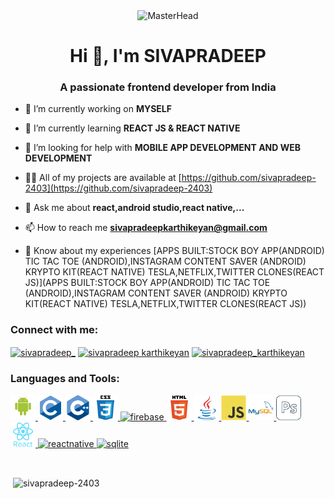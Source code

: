 <center><img src="https://camo.githubusercontent.com/2366b34bb903c09617990fb5fff4622f3e941349e846ddb7e73df872a9d21233/68747470733a2f2f63646e2e6472696262626c652e636f6d2f75736572732f3733303730332f73637265656e73686f74732f363538313234332f6176656e746f2e676966" alt="MasterHead" width="800" height="auto">
</center>


<h1 align="center">Hi 👋, I'm SIVAPRADEEP</h1>
<h3 align="center">A passionate frontend developer from India</h3>

- 🔭 I’m currently working on **MYSELF**

- 🌱 I’m currently learning **REACT JS & REACT NATIVE**

- 🤝 I’m looking for help with **MOBILE APP DEVELOPMENT AND WEB DEVELOPMENT**

- 👨‍💻 All of my projects are available at [https://github.com/sivapradeep-2403](https://github.com/sivapradeep-2403)

- 💬 Ask me about **react,android studio,react native,...**

- 📫 How to reach me **sivapradeepkarthikeyan@gmail.com**

- 📄 Know about my experiences [APPS BUILT:STOCK BOY APP(ANDROID) TIC TAC TOE (ANDROID),INSTAGRAM CONTENT SAVER (ANDROID) KRYPTO KIT(REACT NATIVE) TESLA,NETFLIX,TWITTER CLONES(REACT JS)](APPS BUILT:STOCK BOY APP(ANDROID) TIC TAC TOE (ANDROID),INSTAGRAM CONTENT SAVER (ANDROID) KRYPTO KIT(REACT NATIVE) TESLA,NETFLIX,TWITTER CLONES(REACT JS))

<h3 align="left">Connect with me:</h3>
<p align="left">
<a href="https://twitter.com/sivapradeep_" target="blank"><img align="center" src="https://raw.githubusercontent.com/rahuldkjain/github-profile-readme-generator/master/src/images/icons/Social/twitter.svg" alt="sivapradeep_" height="30" width="40" /></a>
<a href="https://linkedin.com/in/sivapradeep karthikeyan" target="blank"><img align="center" src="https://raw.githubusercontent.com/rahuldkjain/github-profile-readme-generator/master/src/images/icons/Social/linked-in-alt.svg" alt="sivapradeep karthikeyan" height="30" width="40" /></a>
<a href="https://instagram.com/sivapradeep_karthikeyan" target="blank"><img align="center" src="https://raw.githubusercontent.com/rahuldkjain/github-profile-readme-generator/master/src/images/icons/Social/instagram.svg" alt="sivapradeep_karthikeyan" height="30" width="40" /></a>
</p>

<h3 align="left">Languages and Tools:</h3>
<p align="left"> <a href="https://developer.android.com" target="_blank" rel="noreferrer"> <img src="https://raw.githubusercontent.com/devicons/devicon/master/icons/android/android-original-wordmark.svg" alt="android" width="40" height="40"/> </a> <a href="https://www.cprogramming.com/" target="_blank" rel="noreferrer"> <img src="https://raw.githubusercontent.com/devicons/devicon/master/icons/c/c-original.svg" alt="c" width="40" height="40"/> </a> <a href="https://www.w3schools.com/cpp/" target="_blank" rel="noreferrer"> <img src="https://raw.githubusercontent.com/devicons/devicon/master/icons/cplusplus/cplusplus-original.svg" alt="cplusplus" width="40" height="40"/> </a> <a href="https://www.w3schools.com/css/" target="_blank" rel="noreferrer"> <img src="https://raw.githubusercontent.com/devicons/devicon/master/icons/css3/css3-original-wordmark.svg" alt="css3" width="40" height="40"/> </a> <a href="https://firebase.google.com/" target="_blank" rel="noreferrer"> <img src="https://www.vectorlogo.zone/logos/firebase/firebase-icon.svg" alt="firebase" width="40" height="40"/> </a> <a href="https://www.w3.org/html/" target="_blank" rel="noreferrer"> <img src="https://raw.githubusercontent.com/devicons/devicon/master/icons/html5/html5-original-wordmark.svg" alt="html5" width="40" height="40"/> </a> <a href="https://www.java.com" target="_blank" rel="noreferrer"> <img src="https://raw.githubusercontent.com/devicons/devicon/master/icons/java/java-original.svg" alt="java" width="40" height="40"/> </a> <a href="https://developer.mozilla.org/en-US/docs/Web/JavaScript" target="_blank" rel="noreferrer"> <img src="https://raw.githubusercontent.com/devicons/devicon/master/icons/javascript/javascript-original.svg" alt="javascript" width="40" height="40"/> </a> <a href="https://www.mysql.com/" target="_blank" rel="noreferrer"> <img src="https://raw.githubusercontent.com/devicons/devicon/master/icons/mysql/mysql-original-wordmark.svg" alt="mysql" width="40" height="40"/> </a> <a href="https://www.photoshop.com/en" target="_blank" rel="noreferrer"> <img src="https://raw.githubusercontent.com/devicons/devicon/master/icons/photoshop/photoshop-line.svg" alt="photoshop" width="40" height="40"/> </a> <a href="https://reactjs.org/" target="_blank" rel="noreferrer"> <img src="https://raw.githubusercontent.com/devicons/devicon/master/icons/react/react-original-wordmark.svg" alt="react" width="40" height="40"/> </a> <a href="https://reactnative.dev/" target="_blank" rel="noreferrer"> <img src="https://reactnative.dev/img/header_logo.svg" alt="reactnative" width="40" height="40"/> </a> <a href="https://www.sqlite.org/" target="_blank" rel="noreferrer"> <img src="https://www.vectorlogo.zone/logos/sqlite/sqlite-icon.svg" alt="sqlite" width="40" height="40"/> </a> </p>


<br/>

<p>&nbsp;<img align="center" src="https://github-readme-stats.vercel.app/api?username=sivapradeep-2403&show_icons=true&locale=en" alt="sivapradeep-2403" /></p>
